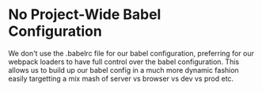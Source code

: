 # No Project-Wide Babel Configuration

We don't use the .babelrc file for our babel configuration, preferring for
our webpack loaders to have full control over the babel configuration.
This allows us to build up our babel config in a much more dynamic fashion
easily targetting a mix mash of server vs browser vs dev vs prod etc.
